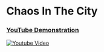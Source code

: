 <h1>Chaos In The City</h1>

### [YouTube Demonstration](https://www.youtube.com/watch?v=p5arH1i-ydY&t=28s)
[![Youtube Video](https://i9.ytimg.com/vi/p5arH1i-ydY/mqdefault.jpg?v=67037cb7&sqp=CKiWjboG&rs=AOn4CLCC3hW8k6Q6TcVdur-RiouQWu0FDg)](https://www.youtube.com/watch?v=p5arH1i-ydY&t=28s)
